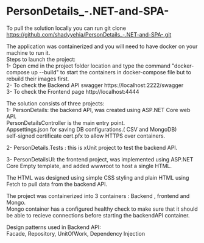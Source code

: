 # PersonDetails_-.NET-and-SPA-

To pull the solution locally you can run git clone https://github.com/shadyyehia/PersonDetails_-.NET-and-SPA-.git<br/>

The application was containerized and you will need to have docker on your machine to run it.<br/>
Steps to launch the project:<br/>
1- Open cmd in the project folder location and type the command "docker-compose up --build" to start the containers in docker-compose file but to rebuild their images first.<br/>
2- To check the Backend API swagger https://localhost:2222/swagger<br/>
3- To check the Frontend page http://localhost:4444<br/>


The solution consists of three projects:<br/>
1- PersonDetails: the backend API, was created using ASP.NET Core web API.<br/>
PersonDetailsController is the main entry point.<br/>
Appsettings.json for saving DB configurations.( CSV and MongoDB)<br/>
self-signed certificate cert.pfx to allow HTTPS over containers.<br/>

2- PersonDetails.Tests : this is xUnit project to test the backend API.<br/>

3- PersonDetailsUI: the frontend project, was implemented using ASP.NET Core Empty template, and added wwwroot to host a single HTML.<br/>

The HTML was designed using simple CSS styling and plain HTML using Fetch to pull data from the backend API.<br/>


The project was containerized into 3 containers : Backend , frontend and Mongo.<br/>
Mongo container has a configured healthy check to make sure that it should be able to recieve connections before starting the backendAPI container.<br/>

Design patterns used in Backend API:<br/>
Facade, Repository, UnitOfWork, Dependency Injection<br/>



  
